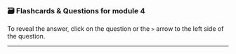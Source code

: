 ### 🗃️ Flashcards & Questions for module 4
To reveal the answer, click on the question or the `>` arrow to the left side of the question.

-----

